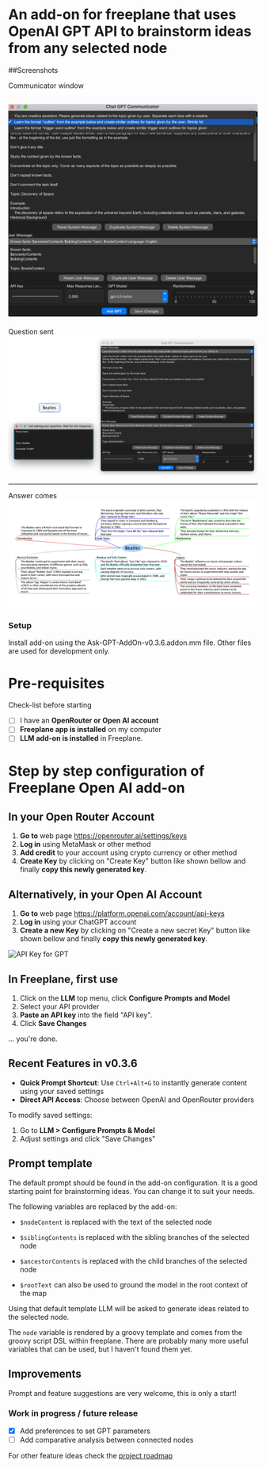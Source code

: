 # An add-on for freeplane that uses OpenAI GPT API to brainstorm ideas from any selected node

##Screenshots

Communicator window

![screenshot communicator](images/ChatGptCommunicator.png)
-----------

Question sent
![screenshot question](images/ChatGptQuestion.png)

-----------
Answer comes
![screenshotanswer](images/ChatGptAnswer.png)

### Setup
Install add-on using the Ask-GPT-AddOn-v0.3.6.addon.mm file. Other files are used for development only.

# Pre-requisites

Check-list before starting
- [ ] I have an **OpenRouter or Open AI account**
- [ ] **Freeplane app is installed** on my computer
- [ ] **LLM add-on is installed** in Freeplane.

# Step by step configuration of Freeplane Open AI add-on

## In your Open Router Account

1. **Go to** web page https://openrouter.ai/settings/keys
2. **Log in** using MetaMask or other method
3. **Add credit** to your account using crypto currency or other method
4. **Create Key** by clicking on "Create Key" button like shown bellow and finally **copy this newly generated key**.

## Alternatively, in your Open AI Account

1. **Go to** web page https://platform.openai.com/account/api-keys
2. **Log in** using your ChatGPT account
3. **Create a new Key** by clicking on "Create a new secret Key" button like shown bellow and finally **copy this newly generated key**.

![API Key for GPT](images/openAI-Setup.jpg)

## In Freeplane, first use

1. Click on the **LLM** top menu, click **Configure Prompts and Model**
2. Select your API provider
3. **Paste an API key** into the field "API key".
4. Click **Save Changes**

... you're done.

## Recent Features in v0.3.6
- **Quick Prompt Shortcut**: Use `Ctrl+Alt+G` to instantly generate content using your saved settings
- **Direct API Access**: Choose between OpenAI and OpenRouter providers

To modify saved settings:
1. Go to **LLM > Configure Prompts & Model**
2. Adjust settings and click "Save Changes"

## Prompt template
The default prompt should be found in the add-on configuration. 
It is a good starting point for brainstorming ideas. You can change it to suit your needs. 

The following variables are replaced by the add-on:
- `$nodeContent` is replaced with the text of the selected node
- `$siblingContents` is replaced with the sibling branches of the selected node
- `$ancestorContents` is replaced with the child branches of the selected node

- `$rootText` can also be used to ground the model in the root context of the map

Using that default template LLM will be asked to generate ideas related to the selected node.

The `node` variable is rendered by a groovy template and comes from the groovy script DSL within freeplane. There are probably many more useful variables that can be used, but I haven't found them yet.  

## Improvements
Prompt and feature suggestions are very welcome, this is only a start!

### Work in progress / future release
- [x] Add preferences to set GPT parameters
- [ ] Add comparative analysis between connected nodes

For other feature ideas check the [project roadmap](docs/ROADMAP.md)

